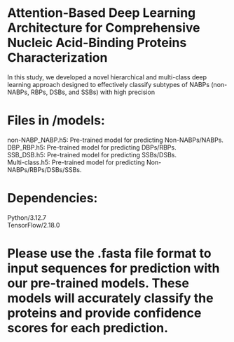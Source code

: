 # Attention-Based Deep Learning Architecture for Comprehensive Nucleic Acid-Binding Proteins Characterization

In this study, we developed a novel hierarchical and multi-class deep learning approach designed to effectively classify subtypes of NABPs (non-NABPs, RBPs, DSBs, and SSBs) with high precision

# Files in /models:

non-NABP_NABP.h5: Pre-trained model for predicting Non-NABPs/NABPs.<br>
DBP_RBP.h5: Pre-trained model for predicting DBPs/RBPs.<br>
SSB_DSB.h5: Pre-trained model for predicting SSBs/DSBs.<br>
Multi-class.h5: Pre-trained model for predicting Non-NABPs/RBPs/DSBs/SSBs.<br>

# Dependencies:
Python/3.12.7<br>
TensorFlow/2.18.0<br>

# Please use the .fasta file format to input sequences for prediction with our pre-trained models. These models will accurately classify the proteins and provide confidence scores for each prediction.
